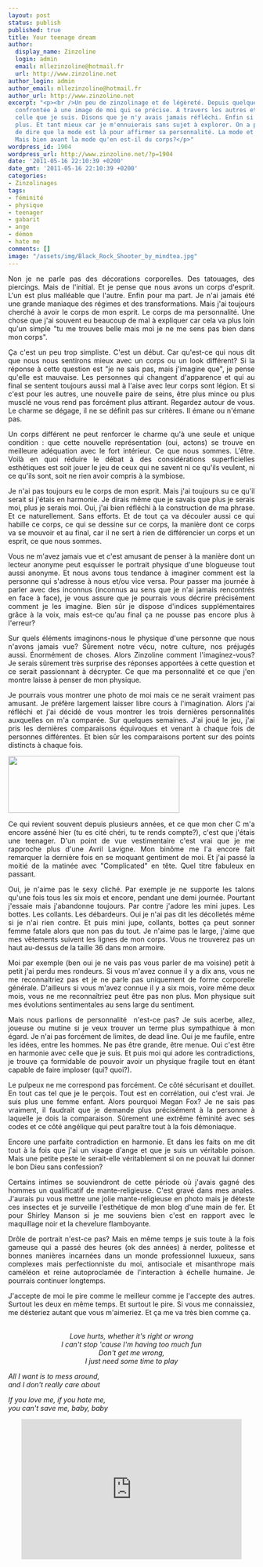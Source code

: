 ```yaml
---
layout: post
status: publish
published: true
title: Your teenage dream
author:
  display_name: Zinzoline
  login: admin
  email: mllezinzoline@hotmail.fr
  url: http://www.zinzoline.net
author_login: admin
author_email: mllezinzoline@hotmail.fr
author_url: http://www.zinzoline.net
excerpt: "<p><br />Un peu de zinzolinage et de légèreté. Depuis quelques mois je suis
  confrontée à une image de moi qui se précise. A travers les autres et en résonance avec
  celle que je suis. Disons que je n'y avais jamais réfléchi. Enfin si mais sans creuser
  plus. Et tant mieux car je m'ennuierais sans sujet à explorer. On a pour habitude
  de dire que la mode est là pour affirmer sa personnalité. La mode et ses dérivés.
  Mais bien avant la mode qu'en est-il du corps?</p>"
wordpress_id: 1904
wordpress_url: http://www.zinzoline.net/?p=1904
date: '2011-05-16 22:10:39 +0200'
date_gmt: '2011-05-16 22:10:39 +0200'
categories:
- Zinzolinages
tags:
- féminité
- physique
- teenager
- gabarit
- ange
- démon
- hate me
comments: []
image: "/assets/img/Black_Rock_Shooter_by_mindtea.jpg"
---
```

<p style="text-align: justify;">Non je ne parle pas des décorations corporelles. Des tatouages, des piercings. Mais de l'initial. Et je pense que nous avons un corps d'esprit. L'un est plus malléable que l'autre. Enfin pour ma part. Je n'ai jamais été une grande maniaque des régimes et des transformations. Mais j'ai toujours cherché à avoir le corps de mon esprit. Le corps de ma personnalité. Une chose que j'ai souvent eu beaucoup de mal à expliquer car cela va plus loin qu'un simple "tu me trouves belle mais moi je ne me sens pas bien dans mon corps".</p>
<p style="text-align: justify;">Ça c'est un peu trop simpliste. C'est un début. Car qu'est-ce qui nous dit que nous nous sentirons mieux avec un corps ou un look différent? Si la réponse à cette question est "je ne sais pas, mais j'imagine que", je pense qu'elle est mauvaise. Les personnes qui changent d'apparence et qui au final se sentent toujours aussi mal à l'aise avec leur corps sont légion. Et si c'est pour les autres, une nouvelle paire de seins, être plus mince ou plus musclé ne vous rend pas forcément plus attirant. Regardez autour de vous. Le charme se dégage, il ne se définit pas sur critères. Il émane ou n'émane pas.</p>
<p style="text-align: justify;">Un corps différent ne peut renforcer le charme qu'à une seule et unique condition : que cette nouvelle représentation (oui, actons) se trouve en meilleure adéquation avec le fort intérieur. Ce que nous sommes. L'être. Voilà en quoi réduire le débat à des considérations superficielles esthétiques est soit jouer le jeu de ceux qui ne savent ni ce qu'ils veulent, ni ce qu'ils sont, soit ne rien avoir compris à la symbiose.</p>
<p style="text-align: justify;">Je n'ai pas toujours eu le corps de mon esprit. Mais j'ai toujours su ce qu'il serait si j'étais en harmonie. Je dirais même que je savais que plus je serais moi, plus je serais moi. Oui, j'ai bien réfléchi à la construction de ma phrase. Et ce naturellement. Sans efforts. Et de tout ça va découler aussi ce qui habille ce corps, ce qui se dessine sur ce corps, la manière dont ce corps va se mouvoir et au final, car il ne sert à rien de différencier un corps et un esprit, ce que nous sommes.</p>
<p style="text-align: justify;">Vous ne m'avez jamais vue et c'est amusant de penser à la manière dont un lecteur anonyme peut esquisser le portrait physique d'une blogueuse tout aussi anonyme. Et nous avons tous tendance à imaginer comment est la personne qui s'adresse à nous et/ou vice versa. Pour passer ma journée à parler avec des inconnus (inconnus au sens que je n'ai jamais rencontrés en face à face), je vous assure que je pourrais vous décrire précisément comment je les imagine. Bien sûr je dispose d'indices supplémentaires grâce à la voix, mais est-ce qu'au final ça ne pousse pas encore plus à l'erreur?</p>
<p style="text-align: justify;">Sur quels éléments imaginons-nous le physique d'une personne que nous n'avons jamais vue? Sûrement notre vécu, notre culture, nos préjugés aussi. Énormément de choses. Alors Zinzoline comment l'imaginez-vous? Je serais sûrement très surprise des réponses apportées à cette question et ce serait passionnant à décrypter. Ce que ma personnalité et ce que j'en montre laisse à penser de mon physique.</p>
<p style="text-align: justify;">Je pourrais vous montrer une photo de moi mais ce ne serait vraiment pas amusant. Je préfère largement laisser libre cours à l'imagination. Alors j'ai réfléchi et j'ai décidé de vous montrer les trois dernières personnalités auxquelles on m'a comparée. Sur quelques semaines. J'ai joué le jeu, j'ai pris les dernières comparaisons équivoques et venant à chaque fois de personnes différentes. Et bien sûr les comparaisons portent sur des points distincts à chaque fois.</p>
<p><a href="http://www.zinzoline.net/wp-content/uploads/lesfilles.png"><img class="size-full wp-image-1915 aligncenter" title="lesfilles" src="http://www.zinzoline.net/wp-content/uploads/lesfilles.png" alt="" width="350" height="116" /></a></p>
<p style="text-align: justify;">Ce qui revient souvent depuis plusieurs années, et ce que mon cher C m'a encore asséné hier (tu es cité chéri, tu te rends compte?), c'est que j'étais une teenager. D'un point de vue vestimentaire c'est vrai que je me rapproche plus d'une Avril Lavigne. Mon binôme me l'a encore fait remarquer la dernière fois en se moquant gentiment de moi. Et j'ai passé la moitié de la matinée avec "Complicated" en tête. Quel titre fabuleux en passant.</p>
<p style="text-align: justify;">Oui, je n'aime pas le sexy cliché. Par exemple je ne supporte les talons qu'une fois tous les six mois et encore, pendant une demi journée. Pourtant j'essaie mais j'abandonne toujours. Par contre j'adore les mini jupes. Les bottes. Les collants. Les débardeurs. Oui je n'ai pas dit les décolletés même si je n'ai rien contre. Et puis mini jupe, collants, bottes ça peut sonner femme fatale alors que non pas du tout. Je n'aime pas le large, j'aime que mes vêtements suivent les lignes de mon corps. Vous ne trouverez pas un haut au-dessus de la taille 36 dans mon armoire.</p>
<p style="text-align: justify;">Moi par exemple (ben oui je ne vais pas vous parler de ma voisine) petit à petit j'ai perdu mes rondeurs. Si vous m'avez connue il y a dix ans, vous ne me reconnaitriez pas et je ne parle pas uniquement de forme corporelle générale. D'ailleurs si vous m'avez connue il y a six mois, voire même deux mois, vous ne me reconnaîtriez peut être pas non plus. Mon physique suit mes évolutions sentimentales au sens large du sentiment.</p>
<p style="text-align: justify;">Mais nous parlions de personnalité  n'est-ce pas? Je suis acerbe, allez, joueuse ou mutine si je veux trouver un terme plus sympathique à mon égard. Je n'ai pas forcément de limites, de dead line. Oui je me faufile, entre les idées, entre les hommes. Ne pas être grande, être menue. Oui c'est être en harmonie avec celle que je suis. Et puis moi qui adore les contradictions, je trouve ça formidable de pouvoir avoir un physique fragile tout en étant capable de faire imploser (qui? quoi?).</p>
<p style="text-align: justify;">Le pulpeux ne me correspond pas forcément. Ce côté sécurisant et douillet. En tout cas tel que je le perçois. Tout est en corrélation, oui c'est vrai. Je suis plus une femme enfant. Alors pourquoi Megan Fox? Je ne sais pas vraiment, il faudrait que je demande plus précisément à la personne à laquelle je dois la comparaison. Sûrement une extrême féminité avec ses codes et ce côté angélique qui peut paraître tout à la fois démoniaque.</p>
<p style="text-align: justify;">Encore une parfaite contradiction en harmonie. Et dans les faits on me dit tout à la fois que j'ai un visage d'ange et que je suis un véritable poison. Mais une petite peste le serait-elle véritablement si on ne pouvait lui donner le bon Dieu sans confession?</p>
<p style="text-align: justify;">Certains intimes se souviendront de cette période où j'avais gagné des hommes un qualificatif de mante-religieuse. C'est gravé dans mes anales. J'aurais pu vous mettre une jolie mante-religieuse en photo mais je déteste ces insectes et je surveille l'esthétique de mon blog d'une main de fer. Et pour Shirley Manson si je me souviens bien c'est en rapport avec le maquillage noir et la chevelure flamboyante.</p>
<p style="text-align: justify;">Drôle de portrait n'est-ce pas? Mais en même temps je suis toute à la fois gameuse qui a passé des heures (ok des années) à nerder, politesse et bonnes manières incarnées dans un monde professionnel luxueux, sans complexes mais perfectionniste du moi, antisociale et misanthrope mais caméléon et reine autoproclamée de l'interaction à échelle humaine. Je pourrais continuer longtemps.</p>
<p style="text-align: justify;">J'accepte de moi le pire comme le meilleur comme je l'accepte des autres. Surtout les deux en même temps. Et surtout le pire. Si vous me connaissiez, me désteriez autant que vous m'aimeriez. Et ça me va très bien comme ça.</p>
<p style="text-align: center;"><em><br />Love hurts, whether it's right or wrong </em><br /><em>I can't stop 'cause I'm having too much fun</em><br /><em>Don't get me wrong, </em><br /><em>I just need some time to play</em></p>
<p><em>All I want is to mess around, </em><br /><em>and I don't really care about </em></p>
<p><em>If you love me, if you hate me, </em><br /><em>you can't save me, baby, baby</em></p>
<p style="text-align: center;"><object width="450" height="286"><param name="movie" value="http://www.youtube.com/v/tQmEd_UeeIk?fs=1&amp;hl=fr_FR&amp;rel=0" /><param name="allowFullScreen" value="true" /><param name="allowscriptaccess" value="always" /><embed type="application/x-shockwave-flash" width="450" height="286" src="http://www.youtube.com/v/tQmEd_UeeIk?fs=1&amp;hl=fr_FR&amp;rel=0" allowfullscreen="true" allowscriptaccess="always"></embed></object></p>

